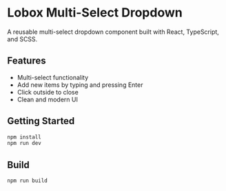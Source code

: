 # Lobox Multi-Select Dropdown

A reusable multi-select dropdown component built with React, TypeScript, and SCSS.

## Features

- Multi-select functionality
- Add new items by typing and pressing Enter
- Click outside to close
- Clean and modern UI

## Getting Started

```bash
npm install
npm run dev
```

## Build

```bash
npm run build
```
